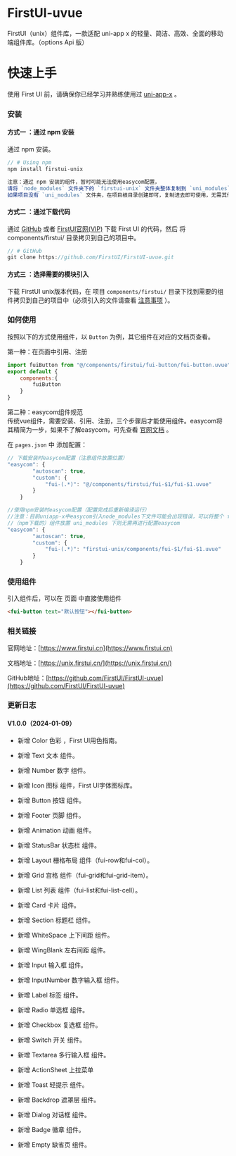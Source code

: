 # FirstUI-uvue 

FirstUI（unix）组件库，一款适配 uni-app x 的轻量、简洁、高效、全面的移动端组件库。（options Api 版）


# 快速上手

使用 First UI 前，请确保你已经学习并熟练使用过 [uni-app-x](https://doc.dcloud.net.cn/uni-app-x/) 。

### 安装

#### 方式一 ：通过 npm 安装

<div class="fui-sub__text">通过 npm 安装。</div>

``` js
// # Using npm
npm install firstui-unix 
```

``` js
注意：通过 npm 安装的组件，暂时可能无法使用easycom配置，
请将 `node_modules` 文件夹下的 `firstui-unix` 文件夹整体复制到 `uni_modules` 文件夹下，
如果项目没有 `uni_modules` 文件夹，在项目根目录创建即可，复制进去即可使用，无需其他配置。

```

#### 方式二 ：通过下载代码

<div class="fui-sub__text">通过 <a target="_blank" href="https://github.com/FirstUI/FirstUI">GitHub</a> 或者 <a target="_blank" href="https://www.firstui.cn/">FirstUI官网(VIP)</a> 下载 First UI 的代码，然后 将 components/firstui/ 目录拷贝到自己的项目中。</div>

``` js
// # GitHub
git clone https://github.com/FirstUI/FirstUI-uvue.git
```

#### 方式三 ：选择需要的模块引入

<div class="fui-sub__text">

下载 FirstUI unix版本代码，在 项目 `components/firstui/` 目录下找到需要的组件拷贝到自己的项目中（必须引入的文件请查看 [注意事项](https://unix.firstui.cn/docs/note.html) ）。

</div>

### 如何使用

按照以下的方式使用组件，以 `Button` 为例，其它组件在对应的文档页查看。

<div class="fui-doc__card">
 <div class="fui-doc__title">第一种：在页面中引用、注册</div>
 
``` js
import fuiButton from "@/components/firstui/fui-button/fui-button.uvue"
export default {
	components:{
		fuiButton
	}
}
```
</div>

<div class="fui-doc__card fui-mbtm">
 <div class="fui-doc__title">第二种：easycom组件规范</div>
<div class="fui-sub__text">传统vue组件，需要安装、引用、注册，三个步骤后才能使用组件。easycom将其精简为一步，如果不了解easycom，可先查看 <a href="https://uniapp.dcloud.net.cn/collocation/pages.html#easycom" target="_blank">官网文档</a> 。</div>

在 `pages.json` 中 添加配置：

``` js
// 下载安装时easycom配置（注意组件放置位置）
"easycom": {
		"autoscan": true,
		"custom": {
			"fui-(.*)": "@/components/firstui/fui-$1/fui-$1.uvue"
		}
	}

//使用npm安装时easycom配置（配置完成后重新编译运行）
//注意：目前uniapp-x中easycom引入node_modules下文件可能会出现错误，可以将整个 firstui-unix 文件夹拷贝至 根目录 uni_modules（没有可自行创建）文件夹下使用
//（npm下载的）组件放置 uni_modules 下则无需再进行配置easycom
"easycom": {
		"autoscan": true,
		"custom": {
			"fui-(.*)": "firstui-unix/components/fui-$1/fui-$1.uvue"
		}
	}
```

</div>

### 使用组件

引入组件后，可以在 页面 中直接使用组件

``` html
<fui-button text="默认按钮"></fui-button>
```


### 相关链接

官网地址：[https://www.firstui.cn](https://www.firstui.cn)

文档地址：[https://unix.firstui.cn/](https://unix.firstui.cn/)

GitHub地址：[https://github.com/FirstUI/FirstUI-uvue](https://github.com/FirstUI/FirstUI-uvue)


### 更新日志

#### V1.0.0（2024-01-09）

- 新增 Color 色彩 ，First UI用色指南。

- 新增 Text 文本 组件。

- 新增 Number 数字 组件。

- 新增 Icon 图标 组件，First UI字体图标库。

- 新增 Button 按钮 组件。

- 新增 Footer 页脚 组件。

- 新增 Animation 动画 组件。

- 新增 StatusBar 状态栏 组件。

- 新增 Layout 栅格布局 组件（fui-row和fui-col）。

- 新增 Grid 宫格 组件（fui-grid和fui-grid-item）。

- 新增 List 列表 组件（fui-list和fui-list-cell）。

- 新增 Card 卡片 组件。

- 新增 Section 标题栏 组件。

- 新增 WhiteSpace 上下间距 组件。

- 新增 WingBlank 左右间距 组件。 

- 新增 Input 输入框 组件。

- 新增 InputNumber 数字输入框 组件。

- 新增 Label 标签 组件。

- 新增 Radio 单选框 组件。

- 新增 Checkbox 复选框 组件。

- 新增 Switch 开关 组件。

- 新增 Textarea 多行输入框 组件。

- 新增 ActionSheet 上拉菜单 

- 新增 Toast 轻提示 组件。

- 新增 Backdrop 遮罩层 组件。

- 新增 Dialog 对话框 组件。

- 新增 Badge 徽章 组件。

- 新增 Empty 缺省页 组件。